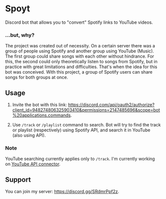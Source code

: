 # Spoyt

Discord bot that allows you to "convert" Spotify links to YouTube videos.

### ...but, why?

The project was created out of necessity. On a certain server there was a group of people using Spotify and another group using YouTube (Music). The first group could share songs with each other without hindrance. For this, the second could only theoretically listen to songs from Spotify, but in practice with great limitations and difficulties. That's when the idea for this bot was conceived. With this project, a group of Spotify users can share songs for both groups at once.

## Usage

1. Invite the bot with this link: <https://discord.com/api/oauth2/authorize?client_id=948274806325903410&permissions=2147485696&scope=bot%20applications.commands>.

1. Use `/track` or `/playlist` command to search. Bot will try to find the track or playlist (respectively) using Spotify API, and search it in YouTube (also using API).

### Note

YouTube searching currently applies only to `/track`. I'm currently working on [YouTube API connector](https://github.com/AnonymousX86/yt-api).

## Support

You can join my server: <https://discord.gg/SRdmrPpf2z>.

